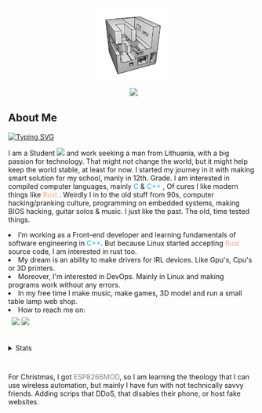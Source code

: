 <div id="header" align="center">
  <p align="center"><img src="./img/ONE.png" width="150" /></p>
  <p align="center"></p>

  <p align="center">
    <img
      src="https://img.shields.io/github/stars/JustPause?style=flat&color=blue"
      alt=""
      style="height:1em;"
    />
    <img
      src="https://komarev.com/ghpvc/?username=justpause&style=flat&color=blue"
      alt=""
      style="height:1em;"
    />
    <a href="https://www.buymeacoffee.com/justpause"><img src="https://img.buymeacoffee.com/button-api/?text=Buy me a tea&slug=justpause&button_colour=f28500&font_colour=000000&font_family=Lato&outline_colour=000000&coffee_colour=ffffff" style="height:1em;"/></a>
  </p>
</div>

<div>
  <h2>About Me</h2>
  <a href="https://github.com/justpause">
    <img src="https://readme-typing-svg.demolab.com?font=Work+Sans&size=20&duration=3000&pause=1000&color=f28500&multiline=true&width=600&height=80&lines=I+am+Justinas+Stankūnas;Software+Developer+%7C+Game+Developer+%7C+Full-Stack+Developer;3D+Art's+%7C+Computer+Grathics+%7C+Automation+Shell+Scripts" alt="Typing SVG" />
  </a>
  <p>
    I am a Student
    <img
      src="https://media.giphy.com/media/dxn6fRlTIShoeBr69N/giphy.gif"
      width="15"
    />
    and work seeking a man from Lithuania, with a big passion for technology. That might not change the world, but it might help keep the world stable, at least for now. I started my journey in it with making smart solution for my school, manly in 12th. Grade. I am interested in compiled computer languages, mainly
    <c style="color: #00b0ff">C</c> & <c style="color: #00b0ff">C++</c>
    , Of cures I like modern things like
    <rust style="color: #ff9e80">Rust</rust>
    . Weirdly I in to the old stuff from 90s, computer hacking/pranking culture, programming on embedded systems, making BIOS hacking, guitar solos & music. I just like the past. The old, time tested things.
  </p>

  <lu>
    <li>
      I’m working as a Front-end developer and learning fundamentals of software
      engineering in <c style="color: #00b0ff">C++</c>. But because Linux
      started accepting <rust style="color: #ff9e80">Rust</rust> source code, I
      am interested in rust too.
    </li>
    <li>
      My dream is an ability to make drivers for IRL devices. Like Gpu's, Cpu's
      or 3D printers.
    </li>
    <li>
      Moreover, I'm interested in DevOps. Mainly in Linux and making programs
      work without any errors.
    </li>
    <li>
      In my free time I make music, make games, 3D model and run a small table
      lamp web shop.
    </li>
    <li>How to reach me on:</li></lu
  >
</div>

<div style="padding: 0.5em">
  <img src=https://img.shields.io/badge/linkedin-Find%20me-0077B5?style=flat/>
  <img
  src=https://img.shields.io/badge/My%20email-%20IamJustStan%40hotmail.com-f28500?style=flat>
</div>

<details style="padding-top: 2em">

<summary>Stats</summary>

<div style="padding-top: 2em; display:flex;  flex-direction:column ">
<picture>
  <source srcset="https://github-readme-stats.vercel.app/api?username=justpause&show_icons=true&include_all_commits&theme=slateorange&include_all_commits=true" media="(prefers-color-scheme: dark), (prefers-color-scheme: no-preference)"/>

  <source srcset="https://github-readme-stats.vercel.app/api?username=justpause&show_icons=true&include_all_commits&theme=graywhite&include_all_commits=true" media="(prefers-color-scheme: light)" />

  <img src="https://github-readme-stats.vercel.app/api?username=justpause&show_icons=true"/>
</picture>

<picture>
  <source srcset="https://github-readme-stats.vercel.app/api/top-langs/?username=justpause&include_all_commits&langs_count=8&theme=slateorange"
  media="(prefers-color-scheme: dark), (prefers-color-scheme: no-preference)"
  />

  <source srcset="https://github-readme-stats.vercel.app/api/top-langs/?username=justpause&include_all_commits&langs_count=8&theme=graywhite" media="(prefers-color-scheme: light)" />

  <img src="https://github-readme-stats.vercel.app/api/top-langs/?username=justpause&show_icons=true"/>
</picture>

<picture>
  <source srcset="https://github-profile-summary-cards.vercel.app/api/cards/profile-details?username=Justpause&theme=slateorange" media="(prefers-color-scheme: dark), (prefers-color-scheme: no-preference)"
  />

  <source srcset="https://github-profile-summary-cards.vercel.app/api/cards/profile-details?username=Justpause&theme=graywhite" media="(prefers-color-scheme: light)"
  />

  <img src="https://github-profile-summary-cards.vercel.app/api/cards/profile-details?username=Justpause"/>
</picture>

<picture>
  <source srcset="https://github-profile-summary-cards.vercel.app/api/cards/productive-time?username=Justpause&theme=slateorange&utcOffset=3" media="(prefers-color-scheme: dark), (prefers-color-scheme: no-preference)"
  />

  <source srcset="https://github-profile-summary-cards.vercel.app/api/cards/productive-time?username=Justpause&theme=graywhite&utcOffset=3" media="(prefers-color-scheme: light)"
  />

  <img src="https://github-profile-summary-cards.vercel.app/api/cards/productive-time?username=Justpause&theme=slateorange&utcOffset=3"/>
</picture>

<h3>And my two lovely projects, To games. One day thay will be a full working software. not just games</h3>
  
<picture>
  <source srcset="https://github-readme-stats.vercel.app/api/pin/?username=justpause&repo=Rock_Paper_Scissors&theme=slateorange"
  media="(prefers-color-scheme: dark), (prefers-color-scheme: no-preference)"
  />

  <source srcset="https://github-readme-stats.vercel.app/api/pin/?username=justpause&repo=Rock_Paper_Scissors&theme=graywhite" media="(prefers-color-scheme: light)" />

  <img src="https://github-readme-stats.vercel.app/api/pin/?username=justpause&repo=Rock_Paper_Scissors"/>
</picture>

<picture>
  <source srcset="https://github-readme-stats.vercel.app/api/pin/?username=justpause&repo=TickTackTo&theme=slateorange"
  media="(prefers-color-scheme: dark), (prefers-color-scheme: no-preference)"
  />

  <source srcset="https://github-readme-stats.vercel.app/api/pin/?username=justpause&repo=TickTackTo&theme=graywhite" media="(prefers-color-scheme: light)" />

  <img src="https://github-readme-stats.vercel.app/api/pin/?username=justpause&repo=TickTackTo"/>
</picture>

</div>

</details>

<div style="padding-top: 2em">
  <p>
    For Christmas, I got <esp style="color: gray">ESP8266MOD</esp>, so I am learning the theology that I can use wireless  automation, but mainly I have fun with not technically savvy friends. Adding scrips that DDoS, that disables their phone, or host fake websites.
  </p>
</div>
